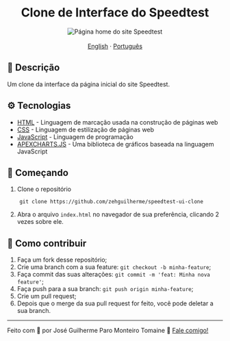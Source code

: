 <h1 align="center">
  Clone de Interface do Speedtest
</h1>

<div align="center">
  <img src="https://i.imgur.com/lY9wMPr.png" alt="Página home do site Speedtest">
</div>

<br>

<div align="center">
  <a href="README-en.md">English</a>
  ·
  <a href="README.md">Português</a>
</div>

## 💬 Descrição

Um clone da interface da página inicial do site Speedtest.

## ⚙️ Tecnologias

- [HTML](https://developer.mozilla.org/en-US/docs/Web/HTML) - Linguagem de marcação usada na construção de páginas web
- [CSS](https://developer.mozilla.org/en-US/docs/Web/CSS) - Linguagem de estilização de páginas web
- [JavaScript](https://developer.mozilla.org/en-US/docs/Web/JavaScript) - Linguagem de programação
- [APEXCHARTS.JS](https://apexcharts.com/) - Uma biblioteca de gráficos baseada na linguagem JavaScript

## 🚀 Começando

1. Clone o repositório

```code
    git clone https://github.com/zehguilherme/speedtest-ui-clone
```

2. Abra o arquivo `index.html` no navegador de sua preferência, clicando 2 vezes sobre ele.

## 🤔 Como contribuir

1. Faça um fork desse repositório;
2. Crie uma branch com a sua feature: `git checkout -b minha-feature`;
3. Faça commit das suas alterações: `git commit -m 'feat: Minha nova feature'`;
4. Faça push para a sua branch: `git push origin minha-feature`;
5. Crie um pull request;
6. Depois que o merge da sua pull request for feito, você pode deletar a sua branch.

---

Feito com 💟 por José Guilherme Paro Monteiro Tomaine 👋 [Fale comigo!](https://www.linkedin.com/in/jos%C3%A9-guilherme-paro-monteiro-tomaine/)
